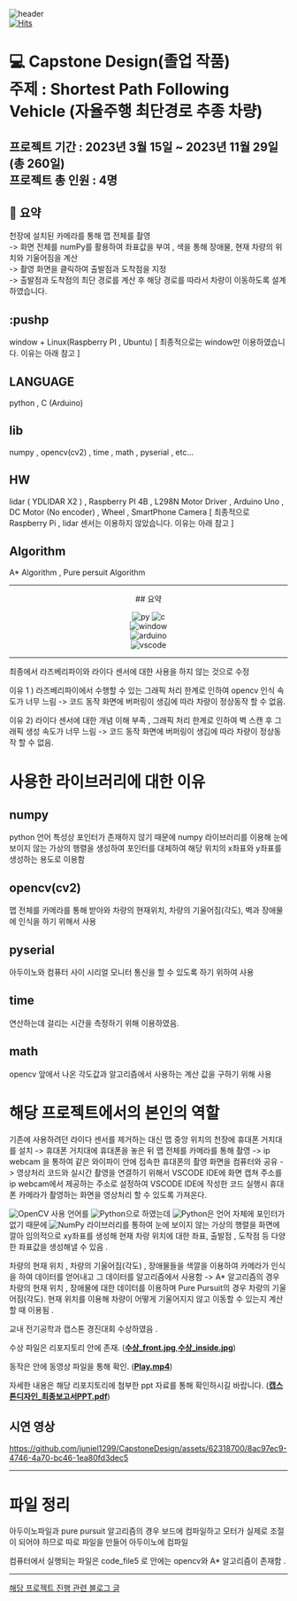 ![header](https://capsule-render.vercel.app/api?type=wave&color=auto&height=300&section=header&text=자율주행&nbsp;최단경로&nbsp;추종&nbsp;차량&fontSize=50)   
  [![Hits](https://hits.seeyoufarm.com/api/count/incr/badge.svg?url=https%3A%2F%2Fgithub.com%2Fjuniel1299%2FCapstoneDesign%2Fhit-counter&count_bg=%2379C83D&title_bg=%23555555&icon=&icon_color=%23E7E7E7&title=hits&edge_flat=false)](https://hits.seeyoufarm.com)



<h1>💻 Capstone Design(졸업 작품) <br>
주제 : Shortest Path Following Vehicle (자율주행 최단경로 추종 차량)
</h1>
  <h2> 프로젝트 기간 : 2023년 3월 15일 ~ 2023년 11월 29일 (총 260일) <br>
    프로젝트 총 인원 : 4명
</h2>

<h2>
  📝 요약
</h2>
  천장에 설치된 카메라를 통해 맵 전체를 촬영 <br>
  -> 화면 전체를 numPy를 활용하여 좌표값을 부여 , 색을 통해 장애물, 현재 차량의 위치와 기울어짐을 계산  <br>
  -> 촬영 화면을 클릭하여 출발점과 도착점을 지정 <br>
  -> 출발점과 도착점의 최단 경로를 계산 후 해당 경로를 따라서 차량이 이동하도록 설계하였습니다. 
  
## :pushp
 window + Linux(Raspberry PI , Ubuntu)   [ 최종적으로는 window만 이용하였습니다. 이유는 아래 참고 ]
## LANGUAGE
python , C (Arduino)
## lib
numpy , opencv(cv2) , time , math , pyserial , etc...
## HW 
lidar ( YDLIDAR X2 ) , Raspberry PI 4B , L298N Motor Driver , Arduino Uno , DC Motor (No encoder) , Wheel , SmartPhone Camera [ 최종적으로 Raspberry Pi , lidar 센서는 이용하지 않았습니다. 이유는 아래 참고 ]
## Algorithm
A* Algorithm , Pure persuit Algorithm

--- 


<div align="center">
## 요약     
  
![py](https://img.shields.io/badge/Python-14354C?style=for-the-badge&logo=python&logoColor=white) ![c](https://img.shields.io/badge/C-00599C?style=for-the-badge&logo=c&logoColor=white)  <br/>
![window](https://img.shields.io/badge/Windows-0078D6?style=for-the-badge&logo=windows&logoColor=white)   <br/>
![arduino](https://img.shields.io/badge/Arduino_IDE-00979D?style=for-the-badge&logo=arduino&logoColor=white)<br/>
![vscode](https://img.shields.io/badge/Visual_Studio_Code-0078D4?style=for-the-badge&logo=visual%20studio%20code&logoColor=white)<br/>

</div>

---

최종에서 라즈베리파이와 라이다 센서에 대한 사용을 하지 않는 것으로 수정

이유 1 ) 라즈베리파이에서 수행할 수 있는 그래픽 처리 한계로 인하여 opencv 인식 속도가 너무 느림 -> 코드 동작 화면에 버퍼링이 생김에 따라 차량이 정상동작 할 수 없음.

이유 2) 라이다 센서에 대한 개념 이해 부족 , 그래픽 처리 한계로 인하여 벽 스캔 후 그래픽 생성 속도가 너무 느림 -> 코드 동작 화면에 버퍼링이 생김에 따라 차량이 정상동작 할 수 없음.

# 사용한 라이브러리에 대한 이유
## numpy
 python 언어 특성상 포인터가 존재하지 않기 때문에 numpy 라이브러리를 이용해 눈에 보이지 않는 가상의 행렬을 생성하여 포인터를 대체하여 해당 위치의 x좌표와 y좌표를 생성하는 용도로 이용함   
## opencv(cv2) 
맵 전체를 카메라를 통해 받아와 차량의 현재위치, 차량의 기울어짐(각도), 벽과 장애물에 인식을 하기 위해서 사용 
## pyserial 
아두이노와 컴퓨터 사이 시리얼 모니터 통신을 할 수 있도록 하기 위하여 사용
## time 
연산하는데 걸리는 시간을 측정하기 위해 이용하였음. 
## math  
opencv 앞에서 나온 각도값과 알고리즘에서 사용하는 계산 값을 구하기 위해 사용

# 해당 프로젝트에서의 본인의 역할

기존에 사용하려던 라이다 센서를 제거하는 대신 맵 중앙 위치의 천장에 휴대폰 거치대를 설치 -> 휴대폰 거치대에 휴대폰을 놓은 뒤 맵 전체를 카메라를 통해 촬영 -> ip webcam 을 통하여 같은 와이파이 안에 접속한 휴대폰의 촬영 화면을 컴퓨터와 공유 -> 영상처리 코드와 실시간 촬영을 연결하기 위해서 VSCODE IDE에  화면 캡쳐 주소를 ip webcam에서 제공하는 주소로 설정하여 VSCODE IDE에 작성한 코드 실행시 휴대폰 카메라가 촬영하는 화면을 영상처리 할 수 있도록 가져온다.    

![OpenCV](https://img.shields.io/badge/opencv-%23white.svg?style=for-the-badge&logo=opencv&logoColor=white) 사용 언어를 ![Python](https://img.shields.io/badge/python-3670A0?style=for-the-badge&logo=python&logoColor=ffdd54)으로 하였는데 ![Python](https://img.shields.io/badge/python-3670A0?style=for-the-badge&logo=python&logoColor=ffdd54)은 언어 자체에 포인터가 없기 때문에 ![NumPy](https://img.shields.io/badge/numpy-%23013243.svg?style=for-the-badge&logo=numpy&logoColor=white) 라이브러리를 통하여 눈에 보이지 않는 가상의 행렬을 화면에 깔아 임의적으로 xy좌표를 생성해 현재 차량 위치에 대한 좌표, 출발점 , 도착점 등 다양한 좌표값을 생성해낼 수 있음 .  

차량의 현재 위치 , 차량의 기울어짐(각도) , 장애물들을 색깔을 이용하여 카메라가 인식을 하여 데이터를 얻어내고 그 데이터를 알고리즘에서 사용함 -> A* 알고리즘의 경우 차량의 현재 위치 , 장애물에 대한 데이터를 이용하며 Pure Pursuit의 경우 차량의 기울어짐(각도). 현재 위치를 이용해 차량이 어떻게 기울어지지 않고 이동할 수 있는지 계산할 때 이용됨 .     

교내 전기공학과 캡스톤 경진대회 수상하였음 .  

수상 파일은 리포지토리 안에 존재. (**[수상_front.jpg](https://github.com/juniel1299/CapstoneDesign/blob/main/%EC%88%98%EC%83%81_front.jpg)**,**[수상_inside.jpg](https://github.com/juniel1299/CapstoneDesign/blob/main/%EC%88%98%EC%83%81_inside.jpg)**)  

동작은 안에 동영상 파일을 통해 확인. (**[Play.mp4](https://github.com/juniel1299/CapstoneDesign/blob/main/Play.mp4)**)  

자세한 내용은 해당 리포지토리에 첨부한 ppt 자료를 통해 확인하시길 바랍니다. (**[캡스톤디자인_최종보고서PPT.pdf](https://github.com/juniel1299/CapstoneDesign/blob/main/%EC%BA%A1%EC%8A%A4%ED%86%A4%EB%94%94%EC%9E%90%EC%9D%B8_%EC%B5%9C%EC%A2%85%EB%B3%B4%EA%B3%A0%EC%84%9CPPT.pdf)**) 

## 시연 영상



https://github.com/juniel1299/CapstoneDesign/assets/62318700/8ac97ec9-4746-4a70-bc46-1ea80fd3dec5


---

# 파일 정리
아두이노파일과 pure pursuit 알고리즘의 경우 보드에 컴파일하고 모터가 실제로 조절이 되어야 하므로 따로 파일을 만들어 아두이노에 컴파일 

컴퓨터에서 실행되는 파일은 code_file5 로 안에는 opencv와 A* 알고리즘이 존재함 . 


---

[해당 프로젝트 진행 관련 블로그 글](https://problem-child.tistory.com/84)

